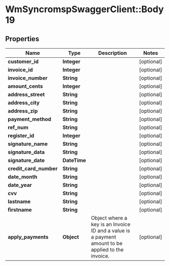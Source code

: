 # WmSyncromspSwaggerClient::Body19

## Properties
Name | Type | Description | Notes
------------ | ------------- | ------------- | -------------
**customer_id** | **Integer** |  | [optional] 
**invoice_id** | **Integer** |  | [optional] 
**invoice_number** | **String** |  | [optional] 
**amount_cents** | **Integer** |  | [optional] 
**address_street** | **String** |  | [optional] 
**address_city** | **String** |  | [optional] 
**address_zip** | **String** |  | [optional] 
**payment_method** | **String** |  | [optional] 
**ref_num** | **String** |  | [optional] 
**register_id** | **Integer** |  | [optional] 
**signature_name** | **String** |  | [optional] 
**signature_data** | **String** |  | [optional] 
**signature_date** | **DateTime** |  | [optional] 
**credit_card_number** | **String** |  | [optional] 
**date_month** | **String** |  | [optional] 
**date_year** | **String** |  | [optional] 
**cvv** | **String** |  | [optional] 
**lastname** | **String** |  | [optional] 
**firstname** | **String** |  | [optional] 
**apply_payments** | **Object** | Object where a key is an Invoice ID and a value is a payment amount to be applied to the invoice. | [optional] 

